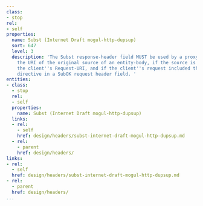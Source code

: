 ```yaml
---
class:
- stop
rel:
- self
properties:
  name: Subst (Internet Draft mogul-http-dupsup)
  sort: 647
  level: 3
  description: 'The Subst response-header field MUST be used by a proxy to supply
    the URI of the original source of an entity-body, if the source is different from
    the client''s Request-URI, and if the client''s request included the "inform"
    directive in a SubOK request header field. '
entities:
- class:
  - stop
  rel:
  - self
  properties:
    name: Subst (Internet Draft mogul-http-dupsup)
  links:
  - rel:
    - self
    href: design/headers/subst-internet-draft-mogul-http-dupsup.md
  - rel:
    - parent
    href: design/headers/
links:
- rel:
  - self
  href: design/headers/subst-internet-draft-mogul-http-dupsup.md
- rel:
  - parent
  href: design/headers/
...
```

